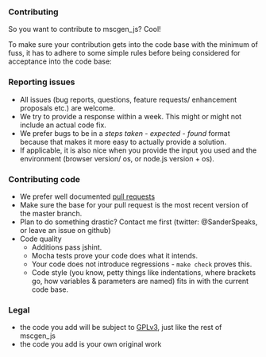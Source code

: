 ### Contributing

So you want to contribute to mscgen_js? Cool!

To make sure your contribution gets into the code base with the minimum of fuss,
it has to adhere to some simple rules before being considered for acceptance into
the code base:

### Reporting issues

- All issues (bug reports, questions, feature requests/ enhancement proposals etc.) are welcome.
- We try to provide a response within a week. This might or might not include an actual code fix.
- We prefer bugs to be in a _steps taken_ - _expected_ - _found_ format because
  that makes it more easy to actually provide a solution.
- If applicable, it is also nice when you provide the input you used and the environment
  (browser version/ os, or node.js version + os).

### Contributing code

- We prefer well documented [pull requests](https://help.github.com/articles/fork-a-repo)
- Make sure the base for your pull request is the most recent version of the master branch.
- Plan to do something drastic? Contact me first (twitter: @SanderSpeaks, or leave an issue on github)
- Code quality
    - Additions pass jshint.
    - Mocha tests prove your code does what it intends.
    - Your code does not introduce regressions - ```make check``` proves this.
    - Code style (you know, petty things like indentations, where brackets go, how variables &
      parameters are named) fits in with the current code base.

### Legal

- the code you add will be subject to [GPLv3](wikum/licenses/license.mscgen_js.md
), just like the rest of mscgen_js    
- the code you add is your own original work    
